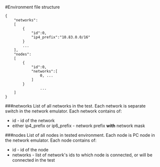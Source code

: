 #Environment file structure
```
{
	"networks": 
	[
		{
			"id":0,
			"ip4_prefix":"10.83.0.0/16"
		}
		...
	],
	"nodes":
	[
		{
			"id":0,
			"networks":[
				0, ...
			]
		}
                ...
	]
}
```
###networks
List of all networks in the test. Each network is separate switch in the network emulator.
Each network contains of:
* id - id of the network
* either ip4_prefix or ip6_prefix - network prefix **with** network mask

###nodes
List of all nodes in tested environment. Each node is PC node in the network emulator.
Each node contains of:
* id - id of the node
* networks - list of network's ids to which node is connected, or will be connected in the test